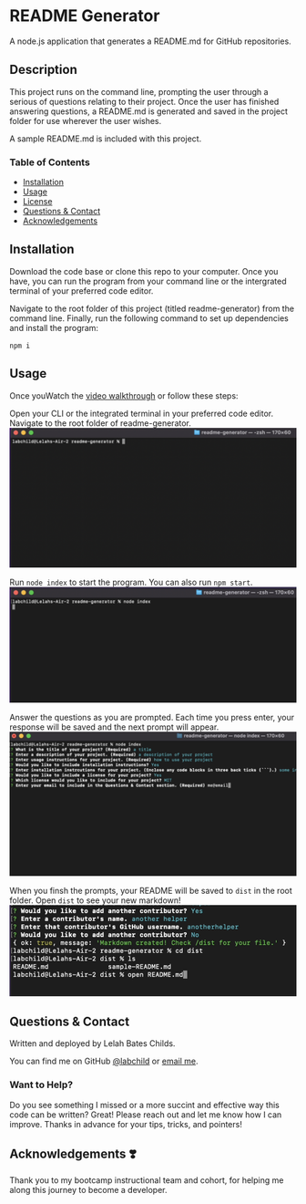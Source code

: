 # README Generator
A node.js application that generates a README.md for GitHub repositories.

## Description
This project runs on the command line, prompting the user through a serious of questions relating to their project. Once the user has finished answering questions, a README.md is generated and saved in the project folder for use wherever the user wishes.

A sample README.md is included with this project.

### Table of Contents
* [Installation](#installation)
* [Usage](#usage)
* [License](#license)
* [Questions & Contact](#questions&contact)
* [Acknowledgements](#acknowledgements)

## Installation
Download the code base or clone this repo to your computer. Once you have, you can run the program from your command line or the intergrated terminal of your preferred code editor.

Navigate to the root folder of this project (titled readme-generator) from the command line. Finally, run the following command to set up dependencies and install the program:
```
npm i
```

## Usage
Once youWatch the [video walkthrough](https://drive.google.com/file/d/1gabl1E-ERHXarvHhKxpgTxMzm428QEGc/view?usp=sharing) or follow these steps:

Open your CLI or the integrated terminal in your preferred code editor. Navigate to the root folder of readme-generator.
![root folder in CLI](./images/step-1.png)

Run ``` node index ``` to start the program. You can also run ``` npm start ```.
![execute program](./images/step-2.png)

Answer the questions as you are prompted. Each time you press enter, your response will be saved and the next prompt will appear.
![answer prompts](./images/step-3.png)

When you finsh the prompts, your README will be saved to ```dist``` in the root folder. Open ```dist``` to see your new markdown!
![saved markdown](./images/step-4.png)


## Questions & Contact
Written and deployed by Lelah Bates Childs.

You can find me on GitHub [@labchild](https://github.com/labchild) or [email me](labchilds@gmail.com).

### Want to Help?
Do you see something I missed or a more succint and effective way this code can be written? Great! Please reach out and let me know how I can improve. Thanks in advance for your tips, tricks, and pointers!

## Acknowledgements ❣️
Thank you to my bootcamp instructional team and cohort, for helping me along this journey to become a developer.
